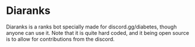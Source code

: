 # Diaranks
Diaranks is a ranks bot specially made for discord.gg/diabetes, though anyone can use it.
Note that it is quite hard coded, and it being open source is to allow for contributions from the discord.